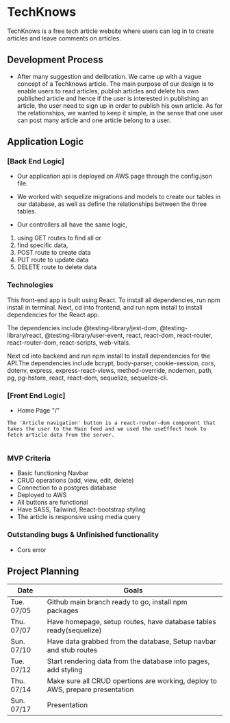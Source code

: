 # TechKnows
TechKnows is a free tech article website where users can log in to create articles and leave comments on articles.


## Development Process
- After many suggestion and  delibration. We came up with a vague concept of a Techknows article. The main purpose of our design is to enable users to read articles, publish articles and delete his own published article and hence if the user is interested in publishing an article, the user need to sign up in order to publish his own article. As for the relationships, we wanted to keep it simple, in the sense that one user can post many article and one article belong to a user.


## Application Logic
### [Back End Logic]
- Our application api is deployed on AWS page through the config.json file.
- We worked with sequelize migrations and models to create our tables in our database, as well as define the relationships between the three tables.

- Our controllers all have the same logic, 
1. using GET routes to find all or 
2. find specific data, 
3. POST route to create data
4. PUT route to update data
5. DELETE route to delete data

### Technologies
This front-end app is built using React. To install all dependencies, run npm install in terminal. Next, cd into frontend, and run npm install to install dependencies for the React app.

The dependencies include @testing-library/jest-dom, @testing-library/react, @testing-library/user-event, react, react-dom, react-router, react-router-dom, react-scripts, web-vitals.

Next cd into backend and run npm install to install dependencies for the API.The dependencies include bcrypt, body-parser, cookie-session, cors, dotenv, express, express-react-views, method-override, nodemon, path, pg, pg-hstore, react, react-dom, sequelize, sequelize-cli.


### [Front End Logic]
- Home Page "/"
```
The 'Article navigation' button is a react-router-dom component that takes the user to the Main feed and we used the useEffect hook to fetch article data from the server.


```
### MVP Criteria
- Basic functioning Navbar
- CRUD operations (add, view, edit, delete)
- Connection to a postgres database
- Deployed to AWS
- All buttons are functional
- Have SASS, Tailwind, React-bootstrap styling
- The article is responsive using media query


### Outstanding bugs & Unfinished functionality
- Cors error


## Project Planning

| Date | Goals |
| ---- | ----- |
| Tue. 07/05 | Github main branch ready to go, install npm packages |
| Thu. 07/07 | Have homepage, setup routes, have database tables ready(sequelize) |
| Sun. 07/10 | Have data grabbed from the database, Setup navbar and stub routes |
| Tue. 07/12 | Start rendering data from the database into pages, add styling |
| Thu. 07/14 | Make sure all CRUD opertions are working, deploy to AWS, prepare presentation |
| Sun. 07/17 | Presentation |


